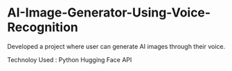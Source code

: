 # AI-Image-Generator-Using-Voice-Recognition
Developed a project where user can generate AI images through their voice. 

Technoloy Used : 
Python 
Hugging Face API


